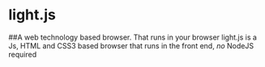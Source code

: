 # light.js
##A web technology based browser. That runs in your browser
light.js is a Js, HTML and CSS3 based browser that runs in the front end, *no* NodeJS required
